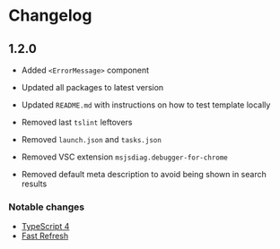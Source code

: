 # Changelog

## 1.2.0

- Added `<ErrorMessage>` component

- Updated all packages to latest version
- Updated `README.md` with instructions on how to test template locally

- Removed last `tslint` leftovers
- Removed `launch.json` and `tasks.json`
- Removed VSC extension `msjsdiag.debugger-for-chrome`
- Removed default meta description to avoid being shown in search results

### Notable changes

- [TypeScript 4](https://devblogs.microsoft.com/typescript/announcing-typescript-4-0/)
- [Fast Refresh](https://github.com/facebook/create-react-app/blob/master/CHANGELOG.md#400-2020-10-23)
